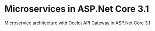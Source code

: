 # Microservices in ASP.Net Core 3.1
Microservice architecture with Ocelot API Gateway in ASP.Net Core 3.1
